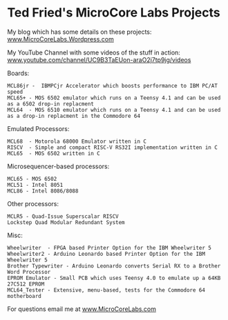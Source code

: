 # Ted Fried's MicroCore Labs Projects

My blog which has some details on these projects: www.MicroCoreLabs.Wordpress.com

My YouTube Channel with some videos of the stuff in action: www.youtube.com/channel/UC9B3TaEUon-araO2j7tp9jg/videos


Boards:

	MCL86jr -  IBMPCjr Accelerator which boosts performance to IBM PC/AT speed
    MCL65+ - MOS 6502 emulator which runs on a Teensy 4.1 and can be used as a 6502 drop-in replacment
	MCL64  - MOS 6510 emulator which runs on a Teensy 4.1 and can be used as a drop-in replacment in the Commodore 64

	
Emulated Processors:

	MCL68  - Motorola 68000 Emulator written in C
    RISCV  - Simple and compact RISC-V RS32I implementation written in C
    MCL65  - MOS 6502 written in C


Microsequencer-based processors: 

    MCL65 - MOS 6502 
    MCL51 - Intel 8051
    MCL86 - Intel 8086/8088
    
Other processors:

    MCLR5 - Quad-Issue Superscalar RISCV
    Lockstep Quad Modular Redundant System 
    
Misc:

    Wheelwriter  - FPGA based Printer Option for the IBM Wheelwriter 5
    Wheelwriter2 - Arduino Leonardo based Printer Option for the IBM Wheelwriter 5
	Brother Typewriter - Arduino Leonardo converts Serial RX to a Brother Word Processor
	EPROM Emulator - Small PCB which uses Teensy 4.0 to emulate up a 64KB 27C512 EPROM
	MCL64_Tester - Extensive, menu-based, tests for the Commodore 64 motherboard
    
        
For questions email me at www.MicroCoreLabs.com
